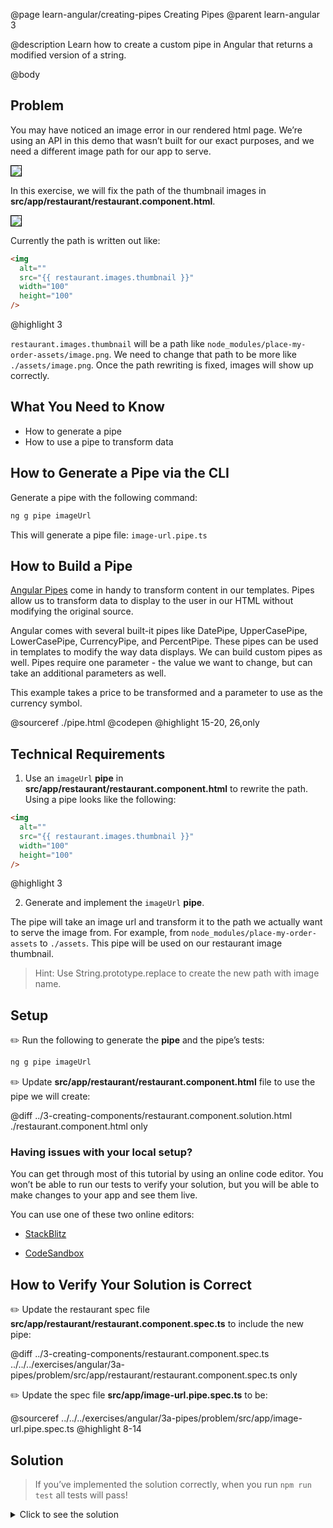@page learn-angular/creating-pipes Creating Pipes
@parent learn-angular 3

@description Learn how to create a custom pipe in Angular that returns a modified version of a string.

@body

## Problem

You may have noticed an image error in our rendered html page. We’re using an API in this demo that wasn’t built for our exact purposes, and we need a different image path for our app to serve.

<img src="../static/img/angular/3-creating-components/restaurant-component.png"
  style="border: solid 1px black; max-width: 320px;"/>

In this exercise, we will fix the path of the thumbnail images in **src/app/restaurant/restaurant.component.html**.

<img src="../static/img/angular/3b-creating-pipes/restaurant-thumbnails.png"
  style="border: solid 1px black; max-width: 320px;"/>

Currently the path is written out like:

```html
<img
  alt=""
  src="{{ restaurant.images.thumbnail }}"
  width="100"
  height="100"
/>
```
@highlight 3

`restaurant.images.thumbnail` will be a path like `node_modules/place-my-order-assets/image.png`. We need to change that path to be more like `./assets/image.png`. Once
the path rewriting is fixed, images will show up correctly.

## What You Need to Know

- How to generate a pipe
- How to use a pipe to transform data

## How to Generate a Pipe via the CLI

Generate a pipe with the following command:

```bash
ng g pipe imageUrl
```

This will generate a pipe file: `image-url.pipe.ts`

## How to Build a Pipe

<a href="https://angular.io/guide/pipes">Angular Pipes</a> come in handy to transform content in our templates. Pipes allow us to transform data to display to the user in our HTML without modifying the original source.

Angular comes with several built-it pipes like DatePipe, UpperCasePipe, LowerCasePipe, CurrencyPipe, and PercentPipe. These pipes can be used in templates to modify the way data displays. We can build custom pipes as well. Pipes require one parameter - the value we want to change, but can take an additional parameters as well.

This example takes a price to be transformed and a parameter to use as the currency symbol.

@sourceref ./pipe.html
@codepen
@highlight 15-20, 26,only

## Technical Requirements

1. Use an `imageUrl` **pipe** in **src/app/restaurant/restaurant.component.html** to rewrite the path. Using a pipe looks like the following:

```html
<img
  alt=""
  src="{{ restaurant.images.thumbnail }}"
  width="100"
  height="100"
/>
```
@highlight 3

2. Generate and implement the `imageUrl` **pipe**.

The pipe will take an image url and transform it to the path we actually want to serve the image from. For example, from `node_modules/place-my-order-assets` to `./assets`. This pipe will be used on our restaurant image thumbnail.

> Hint: Use String.prototype.replace to create the new path with image name.

## Setup

✏️ Run the following to generate the **pipe** and the pipe’s tests:

```bash
ng g pipe imageUrl
```

✏️ Update **src/app/restaurant/restaurant.component.html** file to use the pipe we will create:

@diff ../3-creating-components/restaurant.component.solution.html ./restaurant.component.html only

### Having issues with your local setup?

You can get through most of this tutorial by using an online code editor. You won’t be able to run our tests to verify your solution, but you will be able to make changes to your app and see them live.

You can use one of these two online editors:

- [StackBlitz](https://stackblitz.com/fork/github/bitovi/academy/tree/main/exercises/angular/3a-pipes/problem?file=src/app/image-url.pipe.ts)

- [CodeSandbox](https://codesandbox.io/p/devbox/github/bitovi/academy/tree/main/exercises/angular/3a-pipes/problem?file=src/app/image-url.pipe.ts)

## How to Verify Your Solution is Correct

✏️ Update the restaurant spec file **src/app/restaurant/restaurant.component.spec.ts** to include the new pipe:

@diff ../3-creating-components/restaurant.component.spec.ts ../../../exercises/angular/3a-pipes/problem/src/app/restaurant/restaurant.component.spec.ts only

✏️ Update the spec file **src/app/image-url.pipe.spec.ts** to be:

@sourceref ../../../exercises/angular/3a-pipes/problem/src/app/image-url.pipe.spec.ts
@highlight 8-14

## Solution

> If you’ve implemented the solution correctly, when you run `npm run test` all tests will pass!

<details>
<summary>Click to see the solution</summary>
✏️ Update **src/app/image-url.pipe.ts** to:

@diff ../../../exercises/angular/3a-pipes/problem/src/app/image-url.pipe.ts ./image-url.pipe.ts only

</details>
